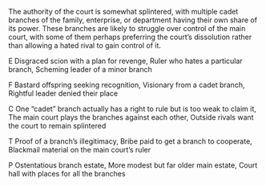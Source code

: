 The authority of the court is somewhat splintered, with multiple cadet branches of the family, enterprise, or department having their own share of its power. These branches are likely to struggle over control of the main court, with some of them perhaps preferring the court’s dissolution rather than allowing a hated rival to gain control of it.

E Disgraced scion with a plan for revenge, Ruler who hates a particular branch, Scheming leader of a minor branch

F Bastard offspring seeking recognition, Visionary from a cadet branch, Rightful leader denied their place

C One “cadet” branch actually has a right to rule but is too weak to claim it, The main court plays the branches against each other, Outside rivals want the court to remain splintered

T Proof of a branch’s illegitimacy, Bribe paid to get a branch to cooperate, Blackmail material on the main court’s ruler

P Ostentatious branch estate, More modest but far older main estate, Court hall with places for all the branches